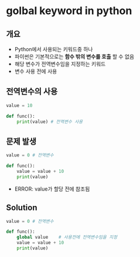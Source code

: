 # golbal keyword in python
## 개요
* Python에서 사용되는 키워드중 하나
* 파이썬은 기본적으로는 <b>함수 밖의 변수를 호출</b> 할 수 없음
* 해당 변수가 전역변수임을 지정하는 키워드
* 변수 사용 전에 사용

## 전역변수의 사용
```python
value = 10

def func():
	print(value) # 전역변수 사용
```


## 문제 발생
```python
value = 0 # 전역변수

def func():
	value = value + 10
	print(value)
```

* ERROR: value가 할당 전에 참조됨


## Solution
```python
value = 0 # 전역변수

def func():
	global value	# 사용전에 전역변수임을 지정
	value = value + 10
	print(value)

```